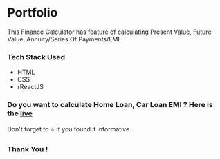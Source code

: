 ﻿# Portfolio
 
<p>This Finance Calculator has feature of calculating Present Value, Future Value, Annuity/Series Of Payments/EMI <p>
<h3>Tech Stack Used</h3>
 <ul>
 <li>HTML</li>
 <li>CSS</li>
 <li>rReactJS</li>
 </ul>
 
<h3>Do you want to calculate Home Loan, Car Loan EMI ? Here is the <a href="https://prachigore29.shinyapps.io/Finance_Calculator/">live</a></h3>
<p>Don't forget to ⭐ if you found it informative</p>

<h3>Thank You !</h3>
<br>

    
